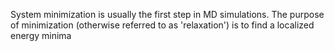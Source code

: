 
System minimization is usually the first step in MD simulations. The purpose of minimization (otherwise referred to as 'relaxation') is to find a localized energy minima 
